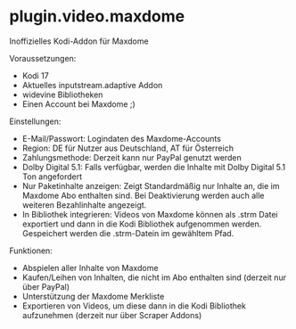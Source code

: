 # plugin.video.maxdome

Inoffizielles Kodi-Addon für Maxdome

Voraussetzungen:

- Kodi 17
- Aktuelles inputstream.adaptive Addon
- widevine Bibliotheken
- Einen Account bei Maxdome ;)

Einstellungen:

- E-Mail/Passwort: Logindaten des Maxdome-Accounts
- Region: DE für Nutzer aus Deutschland, AT für Österreich
- Zahlungsmethode: Derzeit kann nur PayPal genutzt werden
- Dolby Digital 5.1: Falls verfügbar, werden die Inhalte mit Dolby Digital 5.1 Ton angefordert
- Nur Paketinhalte anzeigen: Zeigt Standardmäßig nur Inhalte an, die im Maxdome Abo enthalten sind. Bei Deaktivierung werden auch alle weiteren Bezahlinhalte angezeigt.
- In Bibliothek integrieren: Videos von Maxdome können als .strm Datei exportiert und dann in die Kodi Bibliothek aufgenommen werden. Gespeichert werden die .strm-Datein im gewähltem Pfad.

Funktionen:

- Abspielen aller Inhalte von Maxdome
- Kaufen/Leihen von Inhalten, die nicht im Abo enthalten sind (derzeit nur über PayPal)
- Unterstützung der Maxdome Merkliste
- Exportieren von Videos, um diese dann in die Kodi Bibliothek aufzunehmen (derzeit nur über Scraper Addons)



